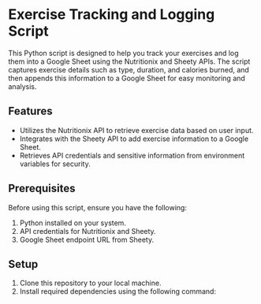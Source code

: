 # Exercise Tracking and Logging Script

This Python script is designed to help you track your exercises and log them into a Google Sheet using the Nutritionix and Sheety APIs. The script captures exercise details such as type, duration, and calories burned, and then appends this information to a Google Sheet for easy monitoring and analysis.

## Features

- Utilizes the Nutritionix API to retrieve exercise data based on user input.
- Integrates with the Sheety API to add exercise information to a Google Sheet.
- Retrieves API credentials and sensitive information from environment variables for security.

## Prerequisites

Before using this script, ensure you have the following:

1. Python installed on your system.
2. API credentials for Nutritionix and Sheety.
3. Google Sheet endpoint URL from Sheety.

## Setup

1. Clone this repository to your local machine.
2. Install required dependencies using the following command:

